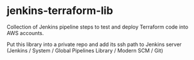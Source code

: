# jenkins-terraform-lib

Collection of Jenkins pipeline steps to test and deploy Terraform code into AWS accounts.

Put this library into a private repo and add its ssh path to Jenkins server (Jenkins / System / Global Pipelines Library / Modern SCM / Git)

